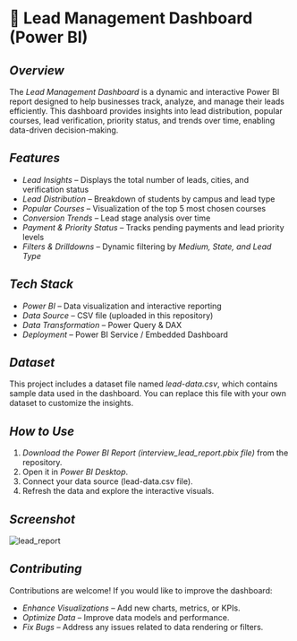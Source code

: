 # 🎯 Lead Management Dashboard (Power BI)

## *Overview*
The *Lead Management Dashboard* is a dynamic and interactive Power BI report designed to help businesses track, analyze, and manage their leads efficiently. This dashboard provides insights into lead distribution, popular courses, lead verification, priority status, and trends over time, enabling data-driven decision-making.

## *Features*
- *Lead Insights* – Displays the total number of leads, cities, and verification status  
- *Lead Distribution* – Breakdown of students by campus and lead type  
- *Popular Courses* – Visualization of the top 5 most chosen courses  
- *Conversion Trends* – Lead stage analysis over time  
- *Payment & Priority Status* – Tracks pending payments and lead priority levels  
- *Filters & Drilldowns* – Dynamic filtering by *Medium, State, and Lead Type*  

## *Tech Stack*
- *Power BI* – Data visualization and interactive reporting  
- *Data Source* – CSV file (uploaded in this repository)  
- *Data Transformation* – Power Query & DAX  
- *Deployment* – Power BI Service / Embedded Dashboard  

## *Dataset*
This project includes a dataset file named *lead-data.csv*, which contains sample data used in the dashboard. You can replace this file with your own dataset to customize the insights.

## *How to Use*
1. *Download the Power BI Report (interview_lead_report.pbix file)* from the repository.
2. Open it in *Power BI Desktop*.
3. Connect your data source (lead-data.csv file).
4. Refresh the data and explore the interactive visuals.

## *Screenshot*
![lead_report](https://github.com/user-attachments/assets/bb8f3f77-de9a-4aae-8b9f-f5a51e0cda50)

## *Contributing*
Contributions are welcome! If you would like to improve the dashboard:
- *Enhance Visualizations* – Add new charts, metrics, or KPIs.
- *Optimize Data* – Improve data models and performance.
- *Fix Bugs* – Address any issues related to data rendering or filters.
